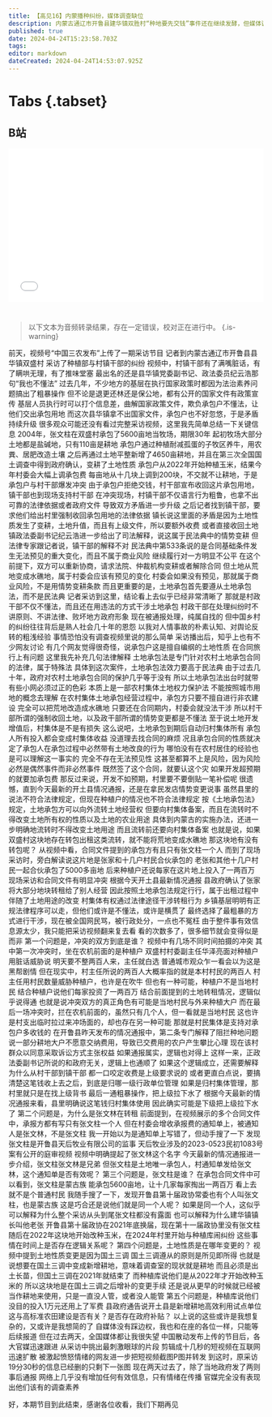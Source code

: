 ```yaml
---
title: 【高见16】内蒙播种纠纷，媒体调查缺位
description: 内蒙古通辽市开鲁县建华镇双胜村“种地要先交钱”事件还在继续发酵，但媒体调查缺位。行为粗暴的村镇干部吸引了绝大多数注意力，但事件背后的更深层问题仍然模糊不清。
published: true
date: 2024-04-24T15:23:58.703Z
tags: 
editor: markdown
dateCreated: 2024-04-24T14:53:07.925Z
---
```


# Tabs {.tabset}

## B站

<div style="position: relative; padding: 30% 45%;">
<iframe style="position: absolute; width: 100%; height: 100%; left: 0; top: 0;" src="//player.bilibili.com/player.html?&bvid=BV1hz42167Ax&page=1&as_wide=1&high_quality=1&danmaku=1&autoplay=0" scrolling="no" border="0" frameborder="no" framespacing="0" allowfullscreen="true"></iframe>
</div>


#

> 以下文本为音频转录结果，存在一定错误，校对正在进行中。
{.is-warning}

前天，视频号“中国三农发布”上传了一期采访节目
记者到内蒙古通辽市开鲁县县华镇双盛村
采访了种植部与村镇干部的纠纷
视频中，村镇干部有了满嘴脏话，有了瞒哄无理，有了推味堂塞
最出名的还是县华镇党委副书记、政法委员纪云浩那句“我也不懂法”
过去几年，不少地方的基层在执行国家政策时都因为法治素养问题搞出了粗暴操作
但不论是退更还林还是保公地，都有公开的国家文件有政策宣传
基层人员执行时可以打个信息差，曲解国家政策文件，欺负承包户不懂法，让他们交出承包用地
而这次县华镇拿不出国家文件，承包户也不好忽悠，于是矛盾持续升级
很多观众可能还没有看过完整采访视频，这里我先简单总结一下关键信息
2004年，张文柱在双盛村承包了5600亩地当牧场，期限30年
起初牧场大部分土地都是盐碱地，只有110亩是耕地
承包户通过种植耐减孤蛋的子牧区养牛，用农粪、居肥改造土壤
之后再通过土地平整新增了4650亩耕地，并且在第三次全国国土调查中得到政府确认，变耕了土地性质
承包户从2022年开始种植玉米，结果今年村委会大幅上调承包费
每亩地从十几块上调到200块，不交就不让耕地，于是承包户与村干部爆发冲突
由于承包户拒绝交钱，村干部宣布收回这片承包用地，镇干部也到现场支持村干部
在冲突现场，村镇干部不仅语言行为粗鲁，也拿不出可靠的法律依据或者政府文件
导致双方矛盾进一步升级
之后记者找到镇干部，要求他们给出村里强制收回承包用地的法律依据
镇长说这里面的矛盾是因为土地性质发生了变耕，土地升值，而且有上级文件，所以要额外收费
或者直接收回土地
镇政法委副书记纪云浩进一步给出了司法解释，说这属于民法典中的情势变耕
但法律专家跟记者说，镇干部的解释不对
民法典中第533条说的是合同基础条件发生无法预见的重大变化，而且不属于商业风险
继续履行对一方明显不公平
在这个前提下，双方可以重新协商，请求法院、仲裁机构变耕或者解除合同
但土地从荒地变成水礁地，属于村委会应该有预见的变化
村委会如果没有预见，那就属于商业风险，不是用情势变耕条款
而且更重要的是，土地承包首先要遵从土地承包法，而不是民法典
记者采访到这里，结论看上去似乎已经非常清晰了
那就是村政干部不仅不懂法，而且还在用违法的方式干涉土地承包
村政干部在处理纠纷时不讲原则、不讲法律、败坏地方政府形象
现在被通报处理，纯属自找的
但中国乡村的纠纷往往背后是熟人社会几十年的恩怨
以我对人情事故的朴素认知、对舆论反转的粗浅经验
事情恐怕没有调查视频里说的那么简单
采访播出后，知乎上也有不少网友讨论
有几个网友觉得很奇怪，说承包户这是擅自编纲的土地性质
在合同旅行上有问题
这里我先补充几句法律解释
土地承包法是专门针对农村土地承包合同的法律，属于特殊法
具体到这次案件，土地承包法效力要高于民法典
由于过去几十年，政府对农村土地承包合同的保护几乎等于没有
所以土地承包法出台时就带有些小网必须过正的色彩
本质上是一部农村集体土地权力保护法
不能按照城市用地的概念去理解
在农村集体土地承包经营过程中，承包方只要不擅自进行非农建设
完全可以把荒地改造成水礁地
只要还在合同期内，村委会就没法干涉
所以村干部所谓的强制收回土地，以及政干部所谓的情势变更都是不懂法
至于说土地开发增值后，村集体是不是有损失
这么说吧，土地承包到期后自动归村集体所有
承包人所有投入都会变成村集体收益
没道理去找合同的麻烦
况且承包合同的性质就决定了承包人在承包过程中必然带有土地改良的行为
哪怕没有在农村居住的经验也是可以理解这一事实的
完全不存在无法预见性
这甚至都算不上是风险，因为风险必然是偶然事件而非必然事件
既然签了这个合同，就要认这个灾
如果开发超预期的就要加承包费
那反过来说，开发不如预期，村里要不要倒贴一笔补偿呢
很遗憾，直到今天最新的开土县情况通报，还是在拿民发店情势变更说事
虽然县里的说法不符合法律规定，但现在种植户的情况也不符合法律规定
按《土地承包法》规定，土地承包方可以向外流转土地经营权
但要向村集体备案，而且在流转时不得改变土地所有权的性质以及土地的农业用途
具体到内蒙古的实施办法，还进一步明确地流转时不得改变土地用途
而且流转前还要向村集体备案
也就是说，如果双盛村这块地存在转包出租这类流转，就不能将荒地变成水礁地
那这块地有没有转包呢？
从视频中看，合同文件提到的承包方有且只有张文柱一个人
而到了现场采访时，旁白解读说这片地是张家和十几户村民合伙承包的
老张和其他十几户村民一起合伙承包了5000多亩地
后来种植户还说每家在这片地上投入了一两百万
现场采访和合同文件有明显冲突
根据今天开土县最新情况通报
县政府确认了张家将大部分地块转租给了别人经营
因此按照土地承包法规定行行，属于出租过程中伴随了土地用途的改变
村集体有权通过法律途径干涉转租行为
乡镇基层明明有正规法律程序可以走，但他们或许是不懂法，或许是横贯了
最终选择了最粗暴的方式进行干涉，现在被全国网民骂，被行政处分，一点也不冤枉
由于整件事有效信息源太少，我只能把采访视频翻来复去看
看的次数多了，很多细节就会变得似是而非
第一个问题是，冲突的双方到底是谁？
视频中有几场不同时间拍摄的冲突
其中第一次冲突时，坐在农机前面的是种植户
双盛村村委副主任华泽亮面对种植户用脏话威胁说
明天要不整两百人来，主任就白选
普通城市观众乍一看会以为这是黑帮剧情
但在现实中，村主任所说的两百人大概率指的就是本村村民的两百人
村主任用村民数量威胁种植户，也许是在吹牛
但也有一种可能，种植户不是当地村民
结合种植户说他们每家投资了一两百万
结合前面提到的土地转租情况，逻辑似乎说得通
也就是说冲突双方的真正角色有可能是当地村民与外来种植大户
而在最后一场冲突时，拦在农机前面的，虽然只有几个人，但一看就是当地村民
这也许是村支出临时拉过来冲场面的，却也存在另一种可能
那就是村民集体是支持对承包户多收钱的
在开鲁县昨天发布的情况通报中，第二条专门解释了阻拦种地问题
说一部分耕地大户不愿意交纳费用，导致已交费用的农户产生攀比心理
现在该村群众以同意采取诉讼方式主张权益
如果通报属实，逻辑也对得上
这样一来，正政法委副书记所说的和政府无关，逻辑上也通顺了
如果这个逻辑成立，还需要解释为什么从村干部到镇干部
都一口咬定收费是上级要求说的
或者更直白点说，要搞清楚这笔钱收上去之后，到底是归哪一级行政单位管理
如果是归村集体管理，那村里就只是在找上级背书
最后一通粗暴操作，把上级拉下水了
根据今天最新的情况通报来看，县里明确说这笔钱归村集体使用
因此确实可能是下级把上级拉下水了
第二个问题是，为什么是张文林在转租
前面提到，在视频展示的多个合同文件中，承报方都有写只有张文柱一个人
但在村委会增收承报费的通知单上，被通知人是张文林，不是张文柱
我一开始以为是通知单上写错了，但动手搜了一下
发现张文柱是开鲁县天后牧业有限公司的监事
天后牧业涉及的2023-0523民初1083号案有公开的庭审视频
视频中明确提起了张文林这个名字
今天最新的情况通报进一步介绍，张文柱张文林是兄弟
但张文柱是土地唯一承包人，村通知单发给张文林，这个通知单是否有效呢？
第三个问题是，张文柱是谁？
在承包合同文件中可以看到，张文柱是蒙古族
能承包5600亩地，让十几家每家掏出一两百万
看上去就不是个普通村民
我随手搜了一下，发现开鲁县第十届政协常委也有个人叫张文柱，也是蒙古族
这是巧合还是说他们就是同一个人呢？
如果是同一个人，这似乎可以解释为什么整个采访从头到尾张文柱都没有露面
也可以解释为什么建华镇镇长叫他老张
开鲁县第十届政协在2021年底换届，现在第十一届政协里没有张文柱
随后在2022年这块地开始改种玉米，在2024年村里开始与种植库闹纠纷
这些事情在时间上是否存在逻辑关系呢？
第四个问题是，土地性质是在哪年变更的？
视频中提到土地性质变更是因为国土三调
国土三调遵从的原则是所见即所得
也就是说想要在国土三调中变成新增耕地，意味着调查室的现状就是耕地
而且必须是出土长苗，但国土三调在2021年就结束了
而种植库说他们是从2022年才开始改种玉米的
所以这块地是在国土三调之后增补的变更手续
还是说从更早的时候就已经被当作耕地来使用，只是一直没人管，或者没人能管
第五个问题是，种植库说他们没目的投入1万元还用上了军费
县政府通告说开土县是新增耕地高效利用试点单位
这与高标准农田建设是否有关？是否存在政府补贴？
以上说的这些或许是我想复杂的，又或许是我想简的了
自媒体没有踩边权，我也和在座的各位一样，只能等后续报道
但在过去两天，全国媒体都让我很失望
中国散动发布上传的节目后，各大官媒迅速跟进
从采访中挑出最刺激眼球的片段
剪辑成十几秒的短视频在互联网迅速扩散
被激起愤怒情绪的网友进一步把短视频截图P图并转发
到这时，原采访19分30秒的信息已经删的只剩下一张图
现在两天过去了，除了当地政府发了两则事后通报
网络上几乎没有增加任何有效信息，只有情绪在传播
官媒完全没有表现出他们该有的调查素养

好，本期节目到此结束，感谢各位收看，我们下期再见
